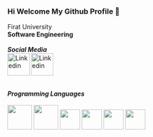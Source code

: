 ### Hi Welcome My Github Profile 👋
Firat University <br/>
**Software Engineering**
<br/><br/>
***Social Media***<br/>
<a href="https://www.linkedin.com/in/mahmut-can-tuncer-0566b9223/"><img align="left" width="50" height="50" src="https://cdn-icons-png.flaticon.com/512/145/145807.png" alt="Linkedin"></a>
<a href="mailto:mahcan012@gmail.com" target="_blank"><img align="left" width="50" height="50" src="https://mailmeteor.com/logos/assets/PNG/Gmail_Logo_512px.png" alt="Linkedin"></a>

<br><br/><br><br/>
***Programming Languages***<br/><br/>
<img width="55" height="55" src="https://brandslogos.com/wp-content/uploads/images/large/java-logo-1.png">
<img width="55" height="55" src="https://upload.wikimedia.org/wikipedia/commons/4/4f/Csharp_Logo.png">
<img width="45" height="45" src="https://upload.wikimedia.org/wikipedia/commons/6/6a/JavaScript-logo.png">
<img width="45" height="45" src="https://upload.wikimedia.org/wikipedia/commons/thumb/a/a7/React-icon.svg/2300px-React-icon.svg.png">
<img width="45" height="45" src="https://upload.wikimedia.org/wikipedia/commons/thumb/c/c3/Python-logo-notext.svg/1869px-Python-logo-notext.svg.png">
<img width="45" height="45" src="https://miro.medium.com/max/320/0*ObJbOfJnx4QIPUq9.png">

